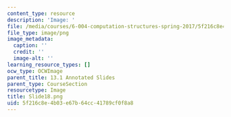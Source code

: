 ```yaml
---
content_type: resource
description: 'Image: '
file: /media/courses/6-004-computation-structures-spring-2017/5f216c8e4b03e67b64cc41789cf0f8a8_Slide18.png
file_type: image/png
image_metadata:
  caption: ''
  credit: ''
  image-alt: ''
learning_resource_types: []
ocw_type: OCWImage
parent_title: 13.1 Annotated Slides
parent_type: CourseSection
resourcetype: Image
title: Slide18.png
uid: 5f216c8e-4b03-e67b-64cc-41789cf0f8a8
---
```

